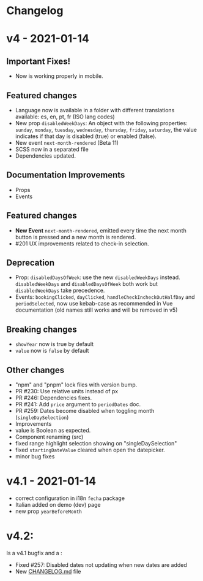 # Changelog
# v4 - 2021-01-14

## Important Fixes!
* Now is working properly in mobile.

## Featured changes
* Language now is available in a folder with different translations available: es, en, pt, fr (ISO lang codes)
* New prop `disabledWeekDays`: An object with the following properties: `sunday`, `monday`, `tuesday`, `wednesday`, `thursday`, `friday`, `saturday`, the value indicates if that day is disabled (true) or enabled (false).
* New event `next-month-rendered` (Beta 11)
* SCSS now in a separated file
* Dependencies updated.

## Documentation Improvements
* Props
* Events

## Featured changes
* **New Event** `next-month-rendered`, emitted every time the next month button is pressed and a new month is rendered.
* #201 UX improvements related to check-in selection.

## Deprecation
* Prop: `disabledDaysOfWeek`: use the new `disabledWeekDays` instead. `disabledWeekDays` and `disabledDaysOfWeek` both work but `disabledWeekDays` take precedence.
* Events: `bookingClicked`, `dayClicked`, `handleCheckIncheckOutHalfDay` and `periodSelected`,  now use kebab-case as recommended in Vue documentation (old names still works and will be removed in v5)

## Breaking changes
* `showYear` now is true by default
* `value`  now is `false` by default

## Other changes
* "npm" and "pnpm" lock files with version bump.
* PR #230: Use relative units instead of px
* PR #246: Dependencies fixes.
* PR #241: Add `price` argument to `periodDates` doc.
* PR #259: Dates become disabled when toggling month (`singleDaySelection`)
* Improvements
* value is Boolean as expected.
* Component renaming (src)
* fixed range highlight selection showing on "singleDaySelection"
* fixed `startingDateValue` cleared when open the datepicker.
* minor bug fixes

# v4.1 - 2021-01-14
- correct configuration in i18n `fecha` package
- Italian added on demo (dev) page
- new prop `yearBeforeMonth`

# v4.2:
Is a v4.1 bugfix and a :
- Fixed #257: Disabled dates not updating when new dates are added
- New [CHANGELOG.md](CHANGELOG.md) file
